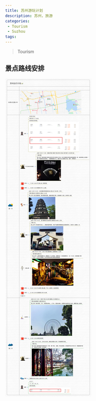 ```yaml
---
title: 苏州游玩计划
description: 苏州，旅游
categories:
 - Tourism
 - Suzhou
tags:
---
```


> Tourism



## 景点路线安排

![Alt text](/assets/images/苏州出行计划.png)

